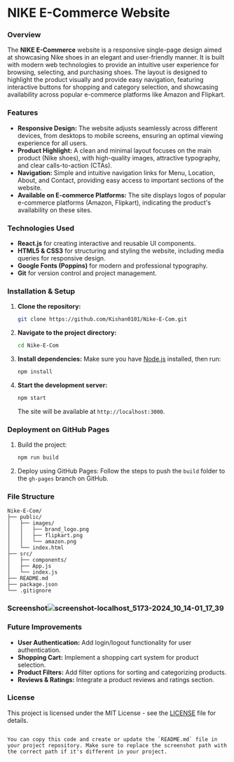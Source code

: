 # NIKE E-Commerce Website

### Overview
The **NIKE E-Commerce** website is a responsive single-page design aimed at showcasing Nike shoes in an elegant and user-friendly manner. It is built with modern web technologies to provide an intuitive user experience for browsing, selecting, and purchasing shoes. The layout is designed to highlight the product visually and provide easy navigation, featuring interactive buttons for shopping and category selection, and showcasing availability across popular e-commerce platforms like Amazon and Flipkart.

### Features
- **Responsive Design:** The website adjusts seamlessly across different devices, from desktops to mobile screens, ensuring an optimal viewing experience for all users.
- **Product Highlight:** A clean and minimal layout focuses on the main product (Nike shoes), with high-quality images, attractive typography, and clear calls-to-action (CTAs).
- **Navigation:** Simple and intuitive navigation links for Menu, Location, About, and Contact, providing easy access to important sections of the website.
- **Available on E-commerce Platforms:** The site displays logos of popular e-commerce platforms (Amazon, Flipkart), indicating the product's availability on these sites.

### Technologies Used
- **React.js** for creating interactive and reusable UI components.
- **HTML5 & CSS3** for structuring and styling the website, including media queries for responsive design.
- **Google Fonts (Poppins)** for modern and professional typography.
- **Git** for version control and project management.
  
### Installation & Setup

1. **Clone the repository:**
   ```bash
   git clone https://github.com/Kishan0101/Nike-E-Com.git

2. **Navigate to the project directory:**
   ```bash
   cd Nike-E-Com
   ```

3. **Install dependencies:**
   Make sure you have [Node.js](https://nodejs.org/) installed, then run:
   ```bash
   npm install
   ```

4. **Start the development server:**
   ```bash
   npm start
   ```
   The site will be available at `http://localhost:3000`.

### Deployment on GitHub Pages
1. Build the project:
   ```bash
   npm run build
   ```
2. Deploy using GitHub Pages:
   Follow the steps to push the `build` folder to the `gh-pages` branch on GitHub.

### File Structure
```
Nike-E-Com/
├── public/
│   ├── images/
│   │   ├── brand_logo.png
│   │   ├── flipkart.png
│   │   └── amazon.png
│   └── index.html
├── src/
│   ├── components/
│   ├── App.js
│   └── index.js
├── README.md
├── package.json
└── .gitignore
```

### Screenshot![screenshot-localhost_5173-2024_10_14-01_17_39](https://github.com/user-attachments/assets/8db31577-9704-40be-ad7b-38e24b14024f)



### Future Improvements
- **User Authentication:** Add login/logout functionality for user authentication.
- **Shopping Cart:** Implement a shopping cart system for product selection.
- **Product Filters:** Add filter options for sorting and categorizing products.
- **Reviews & Ratings:** Integrate a product reviews and ratings section.
  
### License
This project is licensed under the MIT License - see the [LICENSE](LICENSE) file for details.
```

You can copy this code and create or update the `README.md` file in your project repository. Make sure to replace the screenshot path with the correct path if it's different in your project.
